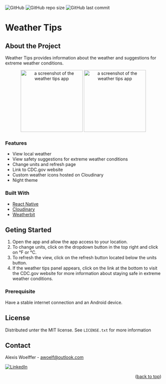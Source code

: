 <a id="readme-top"></a>
![GitHub](https://img.shields.io/github/license/awoelf/weather-tips-app)
![GitHub repo size](https://img.shields.io/github/repo-size/awoelf/weather-tips-app)
![GitHub last commit](https://img.shields.io/github/last-commit/awoelf/weather-tips-app)

# Weather Tips

## About the Project

Weather Tips provides information about the weather and suggestions for extreme weather conditions.

<p align="center">
<img 
    title="scrolling through the weather-tips app"
    alt="a screenshot of the weather tips app"
    src="https://res.cloudinary.com/awoelf/image/upload/v1658020110/weather-tips%20demo/Screenshot_2022-07-16_191249.jpg"
    width="200"
    height="auto"
>
<img 
    title="scrolling through the weather-tips app"
    alt="a screenshot of the weather tips app" 
    src="https://res.cloudinary.com/awoelf/image/upload/v1658020694/weather-tips%20demo/Screenshot_2022-07-16_201428.jpg"
    width="200"
    height="auto"
>
</p>

### Features

- View local weather
- View safety suggestions for extreme weather conditions
- Change units and refresh page
- Link to CDC.gov website
- Custom weather icons hosted on Cloudinary
- Night theme

### Built With

- [React Native](https://reactnative.dev/)
- [Cloudinary](https://cloudinary.com/)
- [Weatherbit](https://www.weatherbit.io/)

## Geting Started

1. Open the app and allow the app access to your location.
2. To change units, click on the dropdown button in the top right and click on °F or °C.
3. To refresh the view, click on the refresh button located below the units button.
4. If the weather tips panel appears, click on the link at the bottom to visit the CDC.gov website for more information about staying safe in extreme weather conditions.

### Prerequisite

Have a stable internet connection and an Android device.

## License

Distributed unter the MIT license. See `LICENSE.txt` for more information

## Contact

Alexis Woelffer - [awoelf@outlook.com](mailto:awoelf@outlook.com)

[![LinkedIn][linkedin-shield]][linkedin-url]

<!-- Links and images -->

[linkedin-shield]: https://img.shields.io/badge/-LinkedIn-black.svg?style=for-the-badge&logo=linkedin&colorB=555
[linkedin-url]: https://linkedin.com/in/alexis-w-dev

<p align="right">(<a href="#readme-top">back to top</a>)</p>
